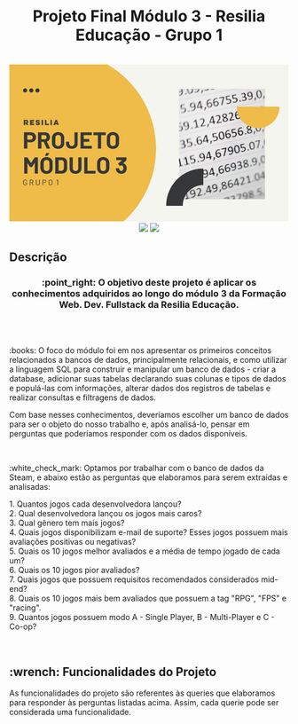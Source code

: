 <h1 align='center'> Projeto Final Módulo 3 - Resilia Educação - Grupo 1 </h1>
<br>

<img src=/img/imagemCapa.jpg />

<div align='center'>
    <img src="https://img.shields.io/badge/MySQL-005C84?style=for-the-badge&logo=mysql&logoColor=white" />
    <img src="https://img.shields.io/badge/Steam-000000?style=for-the-badge&logo=steam&logoColor=white" />
</div>



<h2> Descrição </h2>

<h3 align='center'>
    :point_right: O objetivo deste projeto é aplicar os conhecimentos adquiridos ao longo do módulo 3 da Formação Web. Dev. Fullstack da Resilia Educação.
</h3>
<br><br>

<p>
    :books: O foco do módulo foi em nos apresentar os primeiros conceitos relacionados a bancos de dados, principalmente relacionais, e como utilizar a linguagem SQL
    para construir e manipular um banco de dados - criar a database, adicionar suas tabelas declarando suas colunas e tipos de dados e populá-las com informações,         alterar dados dos registros de tabelas e realizar consultas e filtragens de dados.
</p>

<p>
    Com base nesses conhecimentos, deveríamos escolher um banco de dados para ser o objeto do nosso trabalho e, após analisá-lo, pensar em perguntas que 
    poderíamos responder com os dados disponíveis. 
</p>
<br>

<p> :white_check_mark: Optamos por trabalhar com o banco de dados da Steam, e abaixo estão as perguntas que elaboramos para serem extraídas e analisadas: <p>

<div>
    <p> 
      1. Quantos jogos cada desenvolvedora lançou? <br>
      2. Qual desenvolvedora lançou os jogos mais caros? <br> 
      3. Qual gênero tem mais jogos? <br>
      4. Quais jogos disponibilizam e-mail de suporte? Esses jogos possuem mais avaliações positivas ou negativas? <br>
      5. Quais os 10 jogos melhor avaliados e a média de tempo jogado de cada um? <br>
      6. Quais os 10 jogos pior avaliados? <br>
      7. Quais jogos que possuem requisitos recomendados considerados mid-end? <br>
      8. Quais os 10 jogos mais bem avaliados que possuem a tag "RPG", "FPS" e "racing". <br>
      9. Quantos jogos possuem modo A - Single Player, B - Multi-Player e C - Co-op?
    </p>
</div>
<br>

<h2> :wrench: Funcionalidades do Projeto </h2>

<p> As funcionalidades do projeto são referentes às queries que elaboramos para responder às perguntas listadas acima. Assim, cada querie pode ser considerada uma funcionalidade. </p>    
